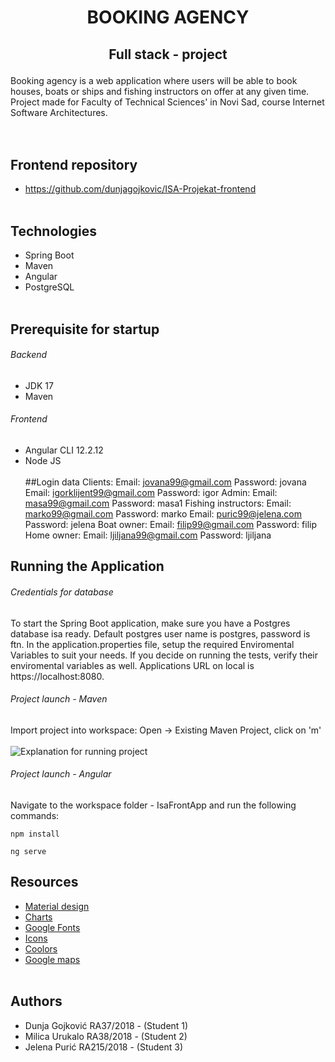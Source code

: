 # <p align="center"> BOOKING AGENCY </p> 
## <p align="center"> Full stack - project </p>
Booking agency is a web application where users will be able to book houses, boats or ships and fishing instructors on offer at any given time. 
Project made for Faculty of Technical Sciences' in Novi Sad, course Internet Software Architectures. 
<br><br><br>
## Frontend repository
- https://github.com/dunjagojkovic/ISA-Projekat-frontend
<br><br>
## Technologies <br>
- Spring Boot
- Maven
- Angular
- PostgreSQL
<br><br>
## Prerequisite for startup <br>
###### Backend
- JDK 17 
- Maven
###### Frontend
- Angular CLI 12.2.12
- Node JS
<br><br>
##Login data
Clients: Email: jovana99@gmail.com Password: jovana
         Email: igorklijent99@gmail.com Password: igor
Admin: Email: masa99@gmail.com Password: masa1
Fishing instructors: Email: marko99@gmail.com Password: marko
                     Email: puric99@jelena.com Password: jelena
Boat owner: Email: filip99@gmail.com Password: filip
Home owner: Email: ljiljana99@gmail.com Password: ljiljana
## Running the Application
###### Credentials for database
To start the Spring Boot application, make sure you have a Postgres database isa ready. Default postgres user name is postgres, password is ftn.
In the application.properties file, setup the required Enviromental Variables to suit your needs. 
If you decide on running the tests, verify their enviromental variables as well. Applications URL on local is https://localhost:8080.
###### Project launch - Maven
Import project into workspace: Open -> Existing Maven Project, click on 'm' <br> <br>
![Explanation for running project](https://github.com/milica38/ISA-Projekat-backend/blob/develop/assets/start.png)
###### Project launch - Angular
Navigate to the workspace folder - IsaFrontApp and run the following commands: <br>
~~~ 
npm install 
~~~
~~~
ng serve
~~~

## Resources <br>
- [Material design](docs/https://material.angular.io/.md)
- [Charts](docs/https://www.npmjs.com/package/angular2-chartjs.md)
- [Google Fonts](docs/https://fonts.google.com/.md)
- [Icons](docs/https://fonts.google.com/icons?selected=Material+Icons:euro_symbol.md)
- [Coolors](docs/https://coolors.co/cad2c5-84a98c-52796f-354f52-2f3e46.md)
- [Google maps](docs/https://www.npmjs.com/package/@angular/google-maps.md)
<br><br>
## Authors 
- Dunja Gojković RA37/2018 - (Student 1)
- Milica Urukalo RA38/2018 - (Student 2)
- Jelena Purić RA215/2018 - (Student 3)




